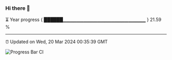### Hi there 👋

⏳ Year progress { ██████▁▁▁▁▁▁▁▁▁▁▁▁▁▁▁▁▁▁▁▁▁▁▁▁ } 21.59 %

---

⏰ Updated on Wed, 20 Mar 2024 00:35:39 GMT

![Progress Bar CI](https://github.com/Shyam-Makwana/GitHub-Actions-Demo/workflows/Progress%20Bar%20CI/badge.svg)
